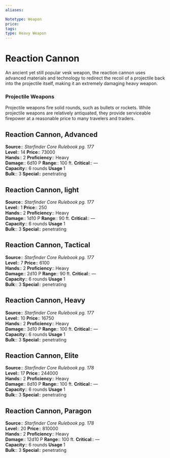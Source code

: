```yaml
---
aliases: 

Notetype: Weapon
price: 
tags: 
type: Heavy Weapon
---
```


# Reaction Cannon

An ancient yet still popular vesk weapon, the reaction cannon uses advanced materials and technology to redirect the recoil of a projectile back into the projectile itself, making it an extremely damaging heavy weapon.

### Projectile Weapons

Projectile weapons fire solid rounds, such as bullets or rockets. While projectile weapons are relatively antiquated, they provide serviceable firepower at a reasonable price to many travelers and traders.  

## Reaction Cannon, Advanced

**Source**:: _Starfinder Core Rulebook pg. 177_  
**Level**:: 14
**Price**:: 73000  
**Hands**:: 2
**Proficiency**:: Heavy  
**Damage**:: 6d10 P 
**Range**:: 100 ft.
**Critical**:: —  
**Capacity**:: 6 rounds 
**Usage** 1  
**Bulk**:: 3
**Special**:: penetrating

## Reaction Cannon, light

**Source**:: _Starfinder Core Rulebook pg. 177_  
**Level**:: 1
**Price**:: 250  
**Hands**:: 2
**Proficiency**:: Heavy  
**Damage**:: 1d10 P 
**Range**:: 90 ft.
**Critical**:: —  
**Capacity**:: 6 rounds 
**Usage** 1  
**Bulk**:: 3
**Special**:: penetrating

## Reaction Cannon, Tactical

**Source**:: _Starfinder Core Rulebook pg. 177_  
**Level**:: 7
**Price**:: 6100  
**Hands**:: 2
**Proficiency**:: Heavy  
**Damage**:: 2d10 P 
**Range**:: 90 ft.
**Critical**:: —  
**Capacity**:: 6 rounds 
**Usage** 1  
**Bulk**:: 3
**Special**:: penetrating

## Reaction Cannon, Heavy

**Source**:: _Starfinder Core Rulebook pg. 177_  
**Level**:: 10
**Price**:: 16750  
**Hands**:: 2
**Proficiency**:: Heavy  
**Damage**:: 3d10 P 
**Range**:: 100 ft.
**Critical**:: —  
**Capacity**:: 6 rounds 
**Usage** 1  
**Bulk**:: 3
**Special**:: penetrating

## Reaction Cannon, Elite

**Source**:: _Starfinder Core Rulebook pg. 178_  
**Level**:: 17
**Price**:: 244000  
**Hands**:: 2
**Proficiency**:: Heavy  
**Damage**:: 8d10 P 
**Range**:: 100 ft.
**Critical**:: —  
**Capacity**:: 6 rounds 
**Usage** 1  
**Bulk**:: 3
**Special**:: penetrating

## Reaction Cannon, Paragon

**Source**:: _Starfinder Core Rulebook pg. 178_  
**Level**:: 20
**Price**:: 810000  
**Hands**:: 2
**Proficiency**:: Heavy  
**Damage**:: 12d10 P 
**Range**:: 100 ft.
**Critical**:: —  
**Capacity**:: 6 rounds 
**Usage** 1  
**Bulk**:: 3
**Special**:: penetrating
